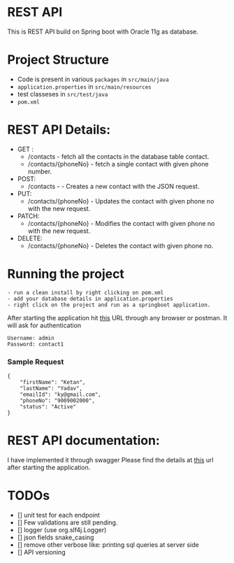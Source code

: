 # REST API

This is REST API build on Spring boot with Oracle 11g as database.

# Project Structure 
- Code is present in various `packages` in `src/main/java`
- `application.properties` in `src/main/resources`
- test classeses in `src/test/java`
- `pom.xml`

# REST API Details:
- GET :
    - /contacts             - fetch all the contacts in the database table contact.
    - /contacts/{phoneNo}   - fetch a single contact with given phone number.
- POST:
    - /contacts -           - Creates a new contact with the JSON request.
- PUT:
    - /contacts/{phoneNo}    - Updates the contact with given phone no with the new request.
- PATCH:
    - /contacts/{phoneNo}    - Modifies the contact with given phone no with the new request.
- DELETE:
    - /contacts/{phoneNo}    - Deletes the contact with given phone no.

# Running the project 
    - run a clean install by right clicking on pom.xml
	- add your database details in application.properties
    - right click on the project and run as a springboot application.
 
 After starting the application hit [this](http://localhost:3010/evocon/contacts/) URL through any browser or postman. 
 It will ask for authentication 

```
Username: admin
Password: contact1
```

### Sample Request

```
{
    "firstName": "Ketan",
    "lastName": "Yadav",
    "emailId": "ky@gmail.com",
    "phoneNo": "9009002000",
    "status": "Active"
}
```
 
# REST API documentation: 

I have implemented it through swagger 
Please find the details at [this](http://localhost:3010/evocon/swagger-ui.html) url after starting the application.
 
# TODOs
- [] unit test for each endpoint
- [] Few validations are still pending.
- [] logger (use org.slf4j.Logger)
- [] json fields snake_casing
- [] remove other verbose like: printing sql queries at server side
- [] API versioning
 
